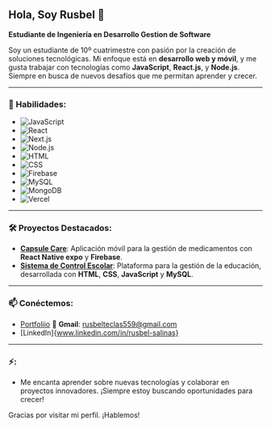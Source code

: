 ## Hola, Soy Rusbel 👋

**Estudiante de Ingeniería en Desarrollo Gestion de Software**

Soy un estudiante de 10º cuatrimestre con pasión por la creación de soluciones tecnológicas. Mi enfoque está en **desarrollo web y móvil**, y me gusta trabajar con tecnologías como **JavaScript**, **React.js**, y **Node.js**. Siempre en busca de nuevos desafíos que me permitan aprender y crecer.

---

### 🌟 Habilidades:

- ![JavaScript](https://img.shields.io/badge/-JavaScript-F7DF1E?style=flat&logo=javascript&logoColor=black)
- ![React](https://img.shields.io/badge/-React-61DAFB?style=flat&logo=react&logoColor=black)
- ![Next.js](https://img.shields.io/badge/-Next.js-000000?style=flat&logo=next.js&logoColor=white)
- ![Node.js](https://img.shields.io/badge/-Node.js-339933?style=flat&logo=node.js&logoColor=white)
- ![HTML](https://img.shields.io/badge/-HTML-E34F26?style=flat&logo=html5&logoColor=white)
- ![CSS](https://img.shields.io/badge/-CSS-1572B6?style=flat&logo=css3&logoColor=white)
- ![Firebase](https://img.shields.io/badge/-Firebase-FFCA28?style=flat&logo=firebase&logoColor=black)
- ![MySQL](https://img.shields.io/badge/-MySQL-4479A1?style=flat&logo=mysql&logoColor=white)
- ![MongoDB](https://img.shields.io/badge/-MongoDB-47A248?style=flat&logo=mongodb&logoColor=white)
- ![Vercel](https://img.shields.io/badge/-Vercel-000000?style=flat&logo=vercel&logoColor=white)


---

### 🛠️ Proyectos Destacados:

- **[Capsule Care](https://github.com/rusbelteclas/capsule-care)**: Aplicación móvil para la gestión de medicamentos con **React Native expo** y **Firebase**.
- **[Sistema de Control Escolar](https://github.com/rusbelteclas/control-escolar)**: Plataforma para la gestión de la educación, desarrollada con **HTML**, **CSS**, **JavaScript** y **MySQL**.

---

### 📫 Conéctemos:

- [Portfoliio](https://portfolio-rusbel-salinas.vercel.app/)
📧 **Gmail**: [rusbelteclas559@gmail.com](mailto:rusbelteclas559@gmail.com)
- [LinkedIn]{www.linkedin.com/in/rusbel-salinas}

---

### ⚡:

- Me encanta aprender sobre nuevas tecnologías y colaborar en proyectos innovadores. ¡Siempre estoy buscando oportunidades para crecer!

Gracias por visitar mi perfil. ¡Hablemos!
